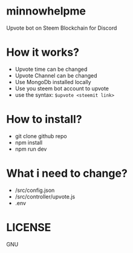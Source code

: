 # minnowhelpme

Upvote bot on Steem Blockchain for Discord

# How it works?

* Upvote time can be changed
* Upvote Channel can be changed
* Use MongoDb installed locally
* Use you steem bot account to upvote
* use the syntax: `$upvote <steemit link>`

# How to install?

* git clone github repo
* npm install
* npm run dev

# What i need to change?

* /src/config.json
* /src/controller/upvote.js
* .env


# LICENSE

GNU
